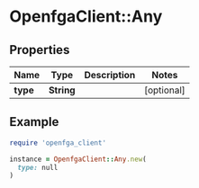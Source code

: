 # OpenfgaClient::Any

## Properties

| Name | Type | Description | Notes |
| ---- | ---- | ----------- | ----- |
| **type** | **String** |  | [optional] |

## Example

```ruby
require 'openfga_client'

instance = OpenfgaClient::Any.new(
  type: null
)
```

